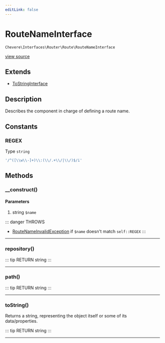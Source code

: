 ```yaml
---
editLink: false
---
```


# RouteNameInterface

`Chevere\Interfaces\Router\Route\RouteNameInterface`

[view source](https://github.com/chevere/chevere/blob/master/src/Chevere/Interfaces/Router/Route/RouteNameInterface.php)

## Extends

- [ToStringInterface](../../To/ToStringInterface.md)

## Description

Describes the component in charge of defining a route name.

## Constants

### REGEX

Type `string`

```php
'/^([\\w\\-]+)\\:(\\/.+\\/|\\/)$/i'
```

## Methods

### __construct()

#### Parameters

1. string `$name`

::: danger THROWS
- [RouteNameInvalidException](../../../Exceptions/Router/Route/RouteNameInvalidException.md) if `$name` doesn't match `self::REGEX`
:::

---

### repository()

::: tip RETURN
string
:::

---

### path()

::: tip RETURN
string
:::

---

### toString()

Returns a string, representing the object itself or some of its data/properties.

::: tip RETURN
string
:::

---
